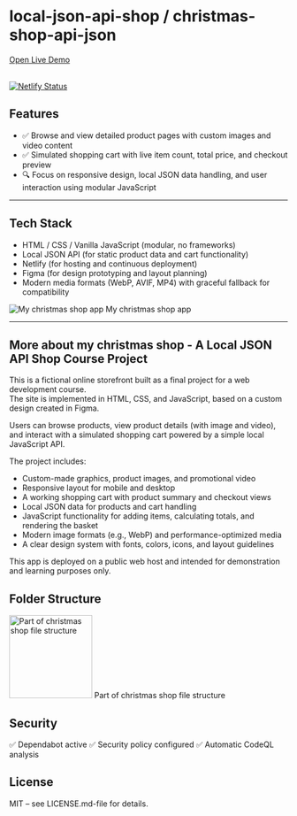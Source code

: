 # local-json-api-shop / christmas-shop-api-json
<a href="https://christmas-shop-api-json.netlify.app/shop" target="_blank" rel="noopener noreferrer">
Open Live Demo
</a> <br><br>

[![Netlify Status](https://api.netlify.com/api/v1/badges/a7375335-801d-4914-928c-dfc363417d77/deploy-status)](https://app.netlify.com/projects/christmas-shop-api-json/deploys)

## Features

- ✅ Browse and view detailed product pages with custom images and video content
- ✅ Simulated shopping cart with live item count, total price, and checkout preview
- 🔍 Focus on responsive design, local JSON data handling, and user interaction using modular JavaScript

---

## Tech Stack

- HTML / CSS / Vanilla JavaScript (modular, no frameworks)
- Local JSON API (for static product data and cart functionality)
- Netlify (for hosting and continuous deployment)
- Figma (for design prototyping and layout planning)
- Modern media formats (WebP, AVIF, MP4) with graceful fallback for compatibility

<img src="https://github.com/user-attachments/assets/75513907-7b90-4fbc-a023-20f29c221d5b" alt="My christmas shop app" width="auto"/>
My christmas shop app

---
## More about my christmas shop - A Local JSON API Shop Course Project

This is a fictional online storefront built as a final project for a web development course.  
The site is implemented in HTML, CSS, and JavaScript, based on a custom design created in Figma.

Users can browse products, view product details (with image and video), and interact with a simulated shopping cart powered by a simple local JavaScript API.

The project includes:

- Custom-made graphics, product images, and promotional video
- Responsive layout for mobile and desktop
- A working shopping cart with product summary and checkout views
- Local JSON data for products and cart handling
- JavaScript functionality for adding items, calculating totals, and rendering the basket
- Modern image formats (e.g., WebP) and performance-optimized media
- A clear design system with fonts, colors, icons, and layout guidelines

This app is deployed on a public web host and intended for demonstration and learning purposes only.

## Folder Structure
<img src="https://github.com/user-attachments/assets/988bbcd6-6bbe-4462-be20-150e13aa23d7" alt="Part of christmas shop file structure" width="150"/>
Part of christmas shop file structure

## Security
✅ Dependabot active
✅ Security policy configured
✅ Automatic CodeQL analysis

## License
MIT – see LICENSE.md-file for details.
